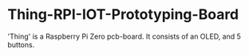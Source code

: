 # Thing-RPI-IOT-Prototyping-Board
'Thing' is a Raspberry Pi Zero pcb-board. It consists of an OLED, and 5 buttons.  
